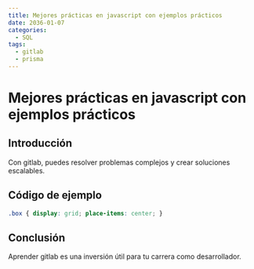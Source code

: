 ```yaml
---
title: Mejores prácticas en javascript con ejemplos prácticos
date: 2036-01-07
categories:
  - SQL
tags:
  - gitlab
  - prisma
---
```


# Mejores prácticas en javascript con ejemplos prácticos

## Introducción

Con gitlab, puedes resolver problemas complejos y crear soluciones escalables.

## Código de ejemplo

```css
.box { display: grid; place-items: center; }
```

## Conclusión

Aprender gitlab es una inversión útil para tu carrera como desarrollador.
